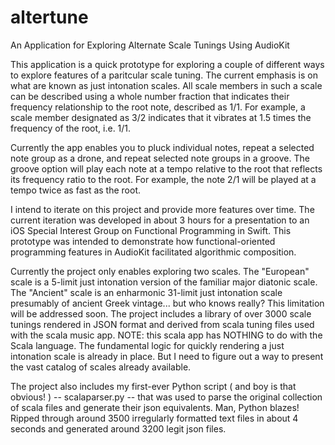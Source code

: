 # altertune
An Application for Exploring Alternate Scale Tunings Using AudioKit

This application is a quick prototype for exploring a couple of different ways to explore features of a paritcular scale tuning.
The current emphasis is on what are known as just intonation scales. All scale members in such a scale can be described using a whole number fraction that indicates their frequency relationship to the root note, described as 1/1. For example, a scale member designated as 3/2 indicates that it vibrates at 1.5 times the frequency of the root, i.e. 1/1. 

Currently the app enables you to pluck individual notes, repeat a selected note group as a drone, and repeat selected note groups in a groove. The groove option will play each note at a tempo relative to the root that reflects its frequency ratio to the root. For example, the note 2/1 will be played at a tempo twice as fast as the root. 

I intend to iterate on this project and provide more features over time. The current iteration was developed in about 3 hours for a presentation to an iOS Special Interest Group on Functional Programming in Swift. This prototype was intended to demonstrate how functional-oriented programming features in AudioKit facilitated algorithmic composition. 

Currently the project only enables exploring two scales. The "European" scale is a 5-limit just intonation version of the familiar major diatonic scale. The "Ancient" scale is an enharmonic 31-limit just intonation scale presumably of ancient Greek vintage... but who knows really? This limitation will be addressed soon. The project includes a library of over 3000 scale tunings rendered in JSON format and derived from scala tuning files used with the scala music app. NOTE: this scala app has NOTHING to do with the Scala language. The fundamental logic for quickly rendering a just intonation scale is already in place. But I need to figure out a way to present the vast catalog of scales already available. 

The project also includes my first-ever Python script ( and boy is that obvious! ) -- scalaparser.py -- that was used to parse the original collection of scala files and generate their json equivalents. Man, Python blazes! Ripped through around 3500 irregularly formatted text files in about 4 seconds and generated around 3200 legit json files. 
